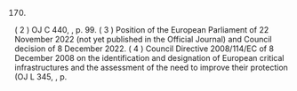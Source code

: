 170.
( 2 ) OJ C 440, , p. 99.
( 3 ) Position  of  the  European  Parliament  of  22  November  2022  (not  yet  published  in  the  Official  Journal)  and  Council  decision  of 8 December 2022.
( 4 ) Council Directive 2008/114/EC of 8 December 2008 on the identification and designation of European critical infrastructures and the assessment of the need to improve their protection (OJ L 345, , p. 